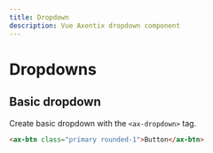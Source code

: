 ```yaml
---
title: Dropdown
description: Vue Axentix dropdown component
---
```


# Dropdowns

## Basic dropdown

Create basic dropdown with the `<ax-dropdown>` tag.

<template>
  <ax-dropdown
    class="mr-2"
    content-classes="white shadow-1"
  >
    <template #trigger>
      <ax-btn class="airforce dark-1 text-white rounded-1">Dropdown</ax-btn>
    </template>
    <div class="dropdown-item">Dropdown-item</div>
    <div class="dropdown-item">Dropdown-item</div>
  </ax-dropdown>
</template>

```html
<ax-btn class="primary rounded-1">Button</ax-btn>
```
